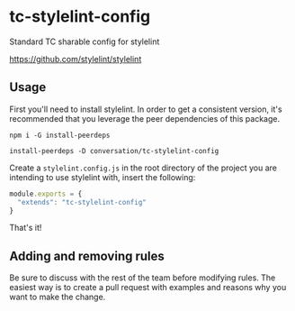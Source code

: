 # tc-stylelint-config

Standard TC sharable config for stylelint

https://github.com/stylelint/stylelint

## Usage

First you'll need to install stylelint. In order to get a consistent version, it's recommended that you leverage the peer dependencies of this package.

```
npm i -G install-peerdeps
```

```
install-peerdeps -D conversation/tc-stylelint-config
```

Create a `stylelint.config.js` in the root directory of the project you are intending to use stylelint with, insert the following:

```js
module.exports = {
  "extends": "tc-stylelint-config"
}
```

That's it!

## Adding and removing rules

Be sure to discuss with the rest of the team before modifying rules. The easiest way is to create a pull request with examples and reasons why you want to make the change.
